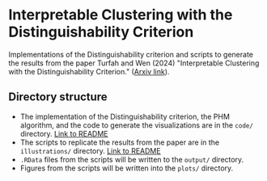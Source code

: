 # Interpretable Clustering with the Distinguishability Criterion

Implementations of the Distinguishability criterion and scripts to generate the results from the paper Turfah and Wen (2024) "Interpretable Clustering with the Distinguishability Criterion." ([Arxiv link](https://arxiv.org/abs/2404.15967)).

## Directory structure

- The implementation of the Distinguishability criterion, the PHM algorithm, and the code to generate the visualizations are in the `code/` directory. [Link to README](code/README.md)
- The scripts to replicate the results from the paper are in the `illustrations/` directory. [Link to README](illustration_code/README.md)
- `.RData` files from the scripts will be written to the `output/` directory. 
- Figures from the scripts will be written into the `plots/` directory.
